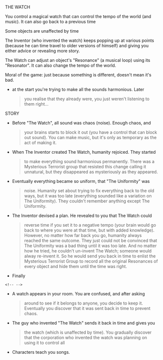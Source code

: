THE WATCH

You control a magical watch that can control the tempo of the world (and
music). It can also go back to a previous time

Some objects are unaffected by time

The Inventor (who invented the watch) keeps popping up at various points
(because he can time travel to older versions of himself) and giving you
either advice or revealing more story.

The Watch can adjust an object's "Resonance" (a musical loop) using its
"Resonator". It can also change the tempo of the world.

Moral of the game: just because something is different, doesn't mean
it's bad.

-   at the start you're trying to make all the sounds harmonious. Later
    > you realise that they already were, you just weren't listening to
    > them right\...

STORY

-   Before "The Watch", all sound was chaos (noise). Enough chaos, and
    > your brains starts to block it out (you have a control that can
    > block out sound). You can make music, but it's only as temporary
    > as the act of making it.

-   When The Inventor created The Watch, humanity rejoiced. They started
    > to make everything sound harmonious permanently. There was a
    > Mysterious Terrorist group that resisted this change calling it
    > unnatural, but they disappeared as mysteriously as they appeared.

-   Eventually everything became so uniform, that "The Uniformity" was
    > noise. Humanity set about trying to fix everything back to the old
    > ways, but it was too late (everything sounded like a variation on
    > The Uniformity). They couldn't remember anything except The
    > Uniformity.

-   The Inventor devised a plan. He revealed to you that The Watch could
    > reverse time if you set it to a negative tempo (your brain would
    > go back to where you were at that time, but with added knowledge).
    > However, no matter how far back you go, humanity always reached
    > the same outcome. They just could not be convinced that The
    > Uniformity was a bad thing until it was too late. And no matter
    > how he tried, he couldn't un-invent The Watch; someone would alway
    > re-invent it. So he would send you back in time to enlist the
    > Mysterious Terrorist Group to record all the original Resonances
    > of every object and hide them until the time was right.

-   Finally

```{=html}
<!-- -->
```
-   A watch appears in your room. You are confused, and after asking
    > around to see if it belongs to anyone, you decide to keep it.
    > Eventually you discover that it was sent back in time to prevent
    > chaos.

-   The guy who invented "The Watch" sends it back in time and gives you
    > the watch (which is unaffected by time). You gradually discover
    > that the corporation who invented the watch was planning on using
    > it to control all

-   Characters teach you songs.
